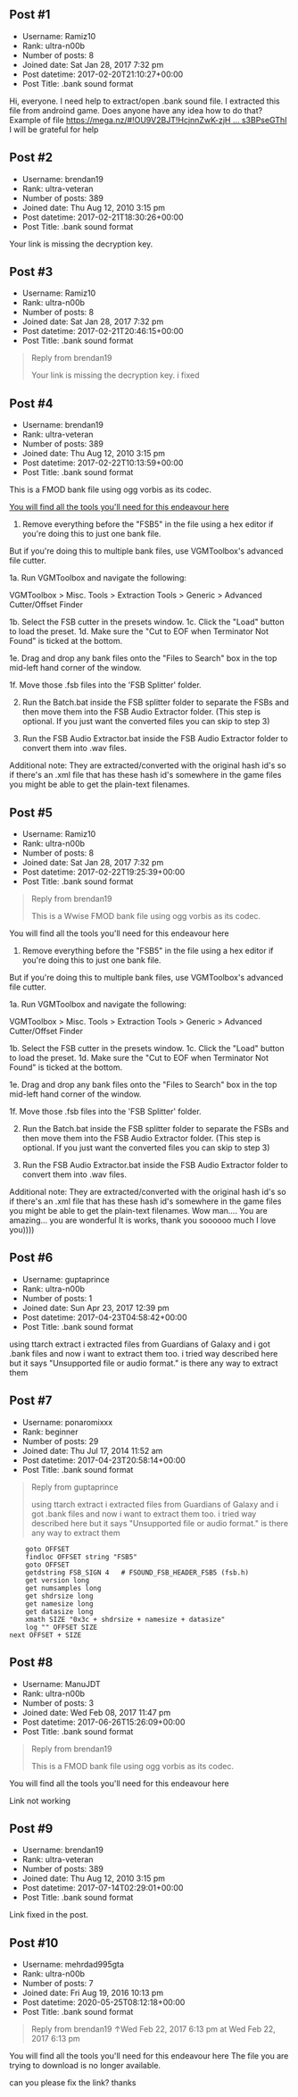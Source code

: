 ## Post #1
- Username: Ramiz10
- Rank: ultra-n00b
- Number of posts: 8
- Joined date: Sat Jan 28, 2017 7:32 pm
- Post datetime: 2017-02-20T21:10:27+00:00
- Post Title: .bank sound format

Hi, everyone. I need help to extract/open .bank sound file. I extracted this file from androind game. Does anyone have any idea how to do that?
Example of file
[https://mega.nz/#!OU9V2BJT!HcjnnZwK-zjH ... s3BPseGThI](https://mega.nz/#!OU9V2BJT!HcjnnZwK-zjH--YPO-6Crw3LszEJ9n57qs3BPseGThI)
I will be grateful for help
## Post #2
- Username: brendan19
- Rank: ultra-veteran
- Number of posts: 389
- Joined date: Thu Aug 12, 2010 3:15 pm
- Post datetime: 2017-02-21T18:30:26+00:00
- Post Title: .bank sound format

Your link is missing the decryption key.
## Post #3
- Username: Ramiz10
- Rank: ultra-n00b
- Number of posts: 8
- Joined date: Sat Jan 28, 2017 7:32 pm
- Post datetime: 2017-02-21T20:46:15+00:00
- Post Title: .bank sound format

> Reply from brendan19
>
> Your link is missing the decryption key.
i fixed
## Post #4
- Username: brendan19
- Rank: ultra-veteran
- Number of posts: 389
- Joined date: Thu Aug 12, 2010 3:15 pm
- Post datetime: 2017-02-22T10:13:59+00:00
- Post Title: .bank sound format

This is a FMOD bank file using ogg vorbis as its codec.

[You will find all the tools you'll need for this endeavour here](https://mega.nz/#!QBVRiTrR!MsMEK1sznQyrYfzE9ERrBxm-eKuN-ZX2i0OWPdO10Po)


1. Remove everything before the "FSB5" in the file using a hex editor if you're doing this to just one bank file.

But if you're doing this to multiple bank files, use VGMToolbox's advanced file cutter.


1a. Run VGMToolbox and navigate the following:

VGMToolbox > Misc. Tools > Extraction Tools > Generic > Advanced Cutter/Offset Finder

1b. Select the FSB cutter in the presets window.
1c. Click the "Load" button to load the preset.
1d. Make sure the "Cut to EOF when Terminator Not Found" is ticked at the bottom.

1e. Drag and drop any bank files onto the "Files to Search" box in the top mid-left hand corner of the window.

1f. Move those .fsb files into the 'FSB Splitter' folder.


2. Run the Batch.bat inside the FSB splitter folder to separate the FSBs and then move them into the FSB Audio Extractor folder.
(This step is optional. If you just want the converted files you can skip to step 3)


3. Run the FSB Audio Extractor.bat inside the FSB Audio Extractor folder to convert them into .wav files.


Additional note: They are extracted/converted with the original hash id's so if there's an .xml file that has these hash id's somewhere in the game files you might be able to get the plain-text filenames.
## Post #5
- Username: Ramiz10
- Rank: ultra-n00b
- Number of posts: 8
- Joined date: Sat Jan 28, 2017 7:32 pm
- Post datetime: 2017-02-22T19:25:39+00:00
- Post Title: .bank sound format

> Reply from brendan19
>
> This is a Wwise FMOD bank file using ogg vorbis as its codec.

You will find all the tools you'll need for this endeavour here


1. Remove everything before the "FSB5" in the file using a hex editor if you're doing this to just one bank file.

But if you're doing this to multiple bank files, use VGMToolbox's advanced file cutter.


1a. Run VGMToolbox and navigate the following:

VGMToolbox > Misc. Tools > Extraction Tools > Generic > Advanced Cutter/Offset Finder

1b. Select the FSB cutter in the presets window.
1c. Click the "Load" button to load the preset.
1d. Make sure the "Cut to EOF when Terminator Not Found" is ticked at the bottom.

1e. Drag and drop any bank files onto the "Files to Search" box in the top mid-left hand corner of the window.

1f. Move those .fsb files into the 'FSB Splitter' folder.


2. Run the Batch.bat inside the FSB splitter folder to separate the FSBs and then move them into the FSB Audio Extractor folder.
(This step is optional. If you just want the converted files you can skip to step 3)


3. Run the FSB Audio Extractor.bat inside the FSB Audio Extractor folder to convert them into .wav files.


Additional note: They are extracted/converted with the original hash id's so if there's an .xml file that has these hash id's somewhere in the game files you might be able to get the plain-text filenames.
Wow man.... You are amazing... you are wonderful
It is works, thank you soooooo much
I love you))))
## Post #6
- Username: guptaprince
- Rank: ultra-n00b
- Number of posts: 1
- Joined date: Sun Apr 23, 2017 12:39 pm
- Post datetime: 2017-04-23T04:58:42+00:00
- Post Title: .bank sound format

using ttarch extract i extracted files from Guardians of Galaxy and i got .bank files
and now i want to extract them too.
i tried way described here but it says "Unsupported file or audio format."
is there any way to extract them
## Post #7
- Username: ponaromixxx
- Rank: beginner
- Number of posts: 29
- Joined date: Thu Jul 17, 2014 11:52 am
- Post datetime: 2017-04-23T20:58:14+00:00
- Post Title: .bank sound format

> Reply from guptaprince
>
> using ttarch extract i extracted files from Guardians of Galaxy and i got .bank files
and now i want to extract them too.
i tried way described here but it says "Unsupported file or audio format."
is there any way to extract them

```
    goto OFFSET
    findloc OFFSET string "FSB5"
    goto OFFSET
    getdstring FSB_SIGN 4   # FSOUND_FSB_HEADER_FSB5 (fsb.h)
    get version long
    get numsamples long
    get shdrsize long
    get namesize long
    get datasize long
    xmath SIZE "0x3c + shdrsize + namesize + datasize"
    log "" OFFSET SIZE
next OFFSET + SIZE
```
## Post #8
- Username: ManuJDT
- Rank: ultra-n00b
- Number of posts: 3
- Joined date: Wed Feb 08, 2017 11:47 pm
- Post datetime: 2017-06-26T15:26:09+00:00
- Post Title: .bank sound format

> Reply from brendan19
>
> This is a FMOD bank file using ogg vorbis as its codec.

You will find all the tools you'll need for this endeavour here

Link not working
## Post #9
- Username: brendan19
- Rank: ultra-veteran
- Number of posts: 389
- Joined date: Thu Aug 12, 2010 3:15 pm
- Post datetime: 2017-07-14T02:29:01+00:00
- Post Title: .bank sound format

Link fixed in the post.
## Post #10
- Username: mehrdad995gta
- Rank: ultra-n00b
- Number of posts: 7
- Joined date: Fri Aug 19, 2016 10:13 pm
- Post datetime: 2020-05-25T08:12:18+00:00
- Post Title: .bank sound format

> Reply from brendan19 ↑Wed Feb 22, 2017 6:13 pm at Wed Feb 22, 2017 6:13 pm
>
> 
You will find all the tools you'll need for this endeavour here
The file you are trying to download is no longer available.

can you please fix the link?
thanks
